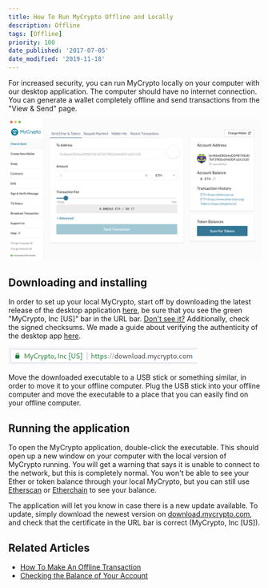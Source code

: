 ```yaml
---
title: How To Run MyCrypto Offline and Locally
description: Offline
tags: [Offline]
priority: 100
date_published: '2017-07-05'
date_modified: '2019-11-18'
---
```


For increased security, you can run MyCrypto locally on your computer with our desktop application. The computer should have no internet connection. You can generate a wallet completely offline and send transactions from the "View & Send" page.

![MyCrypto on Mac](../../assets/how-to/offline/how-to-run-mycrypto-offline-and-locally/mycrypto-mac.png)

## Downloading and installing

In order to set up your local MyCrypto, start off by downloading the latest release of the desktop application [here](https://download.mycrypto.com/), be sure that you see the green "MyCrypto, Inc [US]" bar in the URL bar. [Don't see it?](/troubleshooting/cannot-see-the-extended-validation-certificate) Additionally, check the signed checksums. We made a guide about verifying the authenticity of the desktop app [here](/staying-safe/verifying-authenticity-of-desktop-app).

![SSL certificicate](../../assets/how-to/offline/how-to-run-mycrypto-offline-and-locally/ssl-certificate.png)

Move the downloaded executable to a USB stick or something similar, in order to move it to your offline computer. Plug the USB stick into your offline computer and move the executable to a place that you can easily find on your offline computer.

## Running the application

To open the MyCrypto application, double-click the executable. This should open up a new window on your computer with the local version of MyCrypto running. You will get a warning that says it is unable to connect to the network, but this is completely normal. You won't be able to see your Ether or token balance through your local MyCrypto, but you can still use [Etherscan](https://etherscan.io/) or [Etherchain](https://www.etherchain.org/) to see your balance.

The application will let you know in case there is a new update available. To update, simply download the newest version on [download.mycrypto.com](https://download.mycrypto.com/), and check that the certificate in the URL bar is correct (MyCrypto, Inc [US]).

## Related Articles

* [How To Make An Offline Transaction](/how-to/sending/how-to-make-an-offline-transaction)
* [Checking the Balance of Your Account](/how-to/accessing-wallet/how-to-check-the-balance-of-your-account)
